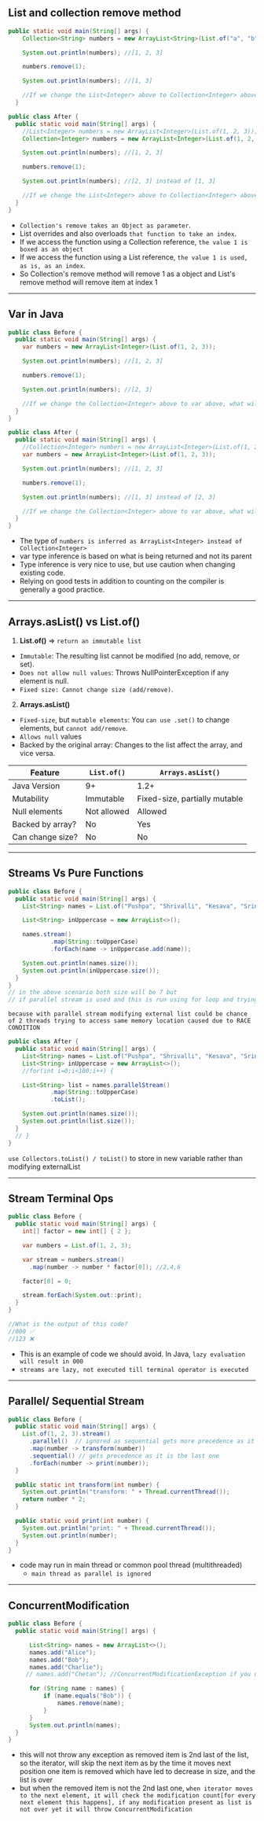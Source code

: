 ## List and collection remove method

```java
public static void main(String[] args) {
    Collection<String> numbers = new ArrayList<String>(List.of("a", "b", "c"));

    System.out.println(numbers); //[1, 2, 3]

    numbers.remove(1);

    System.out.println(numbers); //[1, 3]

    //If we change the List<Integer> above to Collection<Integer> above, what will be the output?
  }
```

```java
public class After {
  public static void main(String[] args) {
    //List<Integer> numbers = new ArrayList<Integer>(List.of(1, 2, 3));
    Collection<Integer> numbers = new ArrayList<Integer>(List.of(1, 2, 3));

    System.out.println(numbers); //[1, 2, 3]

    numbers.remove(1);

    System.out.println(numbers); //[2, 3] instead of [1, 3]

    //If we change the List<Integer> above to Collection<Integer> above, what will be the output?
  }
}
```

- `Collection's remove takes an Object as parameter`.
- List overrides and also overloads `that function to take an index`.
- If we access the function using a Collection reference, `the value 1 is boxed as an object`
- If we access the function using a List reference, `the value 1 is used, as is, as an index`.
- So Collection's remove method will remove 1 as a object and List's remove method will remove item at index 1

---

## Var in Java

```java
public class Before {
  public static void main(String[] args) {
    var numbers = new ArrayList<Integer>(List.of(1, 2, 3));

    System.out.println(numbers); //[1, 2, 3]

    numbers.remove(1);

    System.out.println(numbers); //[2, 3]

    //If we change the Collection<Integer> above to var above, what will be the output?
  }
}
```

```java
public class After {
  public static void main(String[] args) {
    //Collection<Integer> numbers = new ArrayList<Integer>(List.of(1, 2, 3));
    var numbers = new ArrayList<Integer>(List.of(1, 2, 3));

    System.out.println(numbers); //[1, 2, 3]

    numbers.remove(1);

    System.out.println(numbers); //[1, 3] instead of [2, 3]

    //If we change the Collection<Integer> above to var above, what will be the output?
  }
}
```

- The type of `numbers is inferred as ArrayList<Integer> instead of Collection<Integer>`
- var type inference is based on what is being returned and not its parent
- Type inference is very nice to use, but use caution when changing existing code.
- Relying on good tests in addition to counting on the compiler is generally a good practice.

---

## Arrays.asList() vs List.of()

1. **List.of()** => `return an immutable list`

- `Immutable`: The resulting list cannot be modified (no add, remove, or set).
- `Does not allow null values`: Throws NullPointerException if any element is null.
- `Fixed size: Cannot change size (add/remove)`.

2. **Arrays.asList()**

- `Fixed-size`, but `mutable elements`: You `can use .set()` to change elements, but `cannot add/remove`.
- `Allows null` values
- Backed by the original array: Changes to the list affect the array, and vice versa.

| Feature          | `List.of()` | `Arrays.asList()`             |
| ---------------- | ----------- | ----------------------------- |
| Java Version     | 9+          | 1.2+                          |
| Mutability       | Immutable   | Fixed-size, partially mutable |
| Null elements    | Not allowed | Allowed                       |
| Backed by array? | No          | Yes                           |
| Can change size? | No          | No                            |

---

## Streams Vs Pure Functions

```java
public class Before {
  public static void main(String[] args) {
    List<String> names = List.of("Pushpa", "Shrivalli", "Kesava", "Srinu", "Konda", "Jakka", "Jaali");

    List<String> inUppercase = new ArrayList<>();

    names.stream()
            .map(String::toUpperCase)
            .forEach(name -> inUppercase.add(name));

    System.out.println(names.size());
    System.out.println(inUppercase.size());
  }
}
// in the above scenario both size will be 7 but
// if parallel stream is used and this is run using for loop and trying to modify external list, answer will be inconsistent 7 or 6

```

`because with parallel stream modifying external list could be chance of 2 threads trying to access same memory location caused due to RACE CONDITION`

```java
public class After {
  public static void main(String[] args) {
    List<String> names = List.of("Pushpa", "Shrivalli", "Kesava", "Srinu", "Konda", "Jakka", "Jaali");
    List<String> inUppercase = new ArrayList<>();
    //for(int i=0;i<100;i++) {

    List<String> list = names.parallelStream()
            .map(String::toUpperCase)
            .toList();

    System.out.println(names.size());
    System.out.println(list.size());
  }
  // }
}
```

`use Collectors.toList() / toList()` to store in new variable rather than modifying externalList

---

## Stream Terminal Ops

```java
public class Before {
  public static void main(String[] args) {
    int[] factor = new int[] { 2 };

    var numbers = List.of(1, 2, 3);

    var stream = numbers.stream()
      .map(number -> number * factor[0]); //2,4,6

    factor[0] = 0;

    stream.forEach(System.out::print);
  }
}

//What is the output of this code?
//000 ✅
//123 ❌
```

- This is an example of code we should avoid. In Java, `lazy evaluation will result in 000`
- `streams are lazy, not executed till terminal operator is executed`

---

## Parallel/ Sequential Stream

```java
public class Before {
  public static void main(String[] args) {
    List.of(1, 2, 3).stream()
      .parallel()  // ignored as sequential gets more precedence as it is mentioned as the last one
      .map(number -> transform(number))
      .sequential() // gets precedence as it is the last one
      .forEach(number -> print(number));
  }

  public static int transform(int number) {
    System.out.println("transform: " + Thread.currentThread());
    return number * 2;
  }

  public static void print(int number) {
    System.out.println("print: " + Thread.currentThread());
    System.out.println(number);
  }
}
```

- code may run in main thread or common pool thread (multithreaded)
  - `main thread as parallel is ignored`

---

## ConcurrentModification

```java
public class Before {
  public static void main(String[] args) {

      List<String> names = new ArrayList<>();
      names.add("Alice");
      names.add("Bob");
      names.add("Charlie");
     // names.add("Chetan"); //ConcurrentModificationException if you uncomment

      for (String name : names) {
          if (name.equals("Bob")) {
              names.remove(name);
          }
      }
      System.out.println(names);
  }
}

```

- this will not throw any exception as removed item is 2nd last of the list, so the iterator, will skip the next item as by the time it moves next position one item is removed which have led to decrease in size, and the list is over
- but when the removed item is not the 2nd last one, `when iterator moves to the next element, it will check the modification count[for every next element this happens], if any modification present as list is not over yet it will throw ConcurrentModification`
